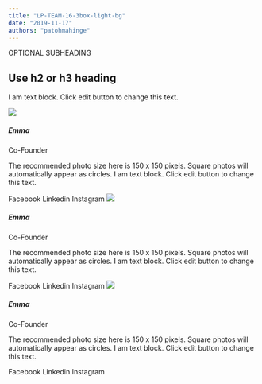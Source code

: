 ```yaml
---
title: "LP-TEAM-16-3box-light-bg"
date: "2019-11-17"
authors: "patohmahinge"
---
```


OPTIONAL SUBHEADING

## Use h2 or h3 heading

I am text block. Click edit button to change this text.

![](images/placeholder-300x300-150x150.jpg)

##### Emma

Co-Founder

The recommended photo size here is 150 x 150 pixels. Square photos will automatically appear as circles. I am text block. Click edit button to change this text.

Facebook Linkedin Instagram ![](images/placeholder-300x300-150x150.jpg)

##### Emma

Co-Founder

The recommended photo size here is 150 x 150 pixels. Square photos will automatically appear as circles. I am text block. Click edit button to change this text.

Facebook Linkedin Instagram ![](images/placeholder-300x300-150x150.jpg)

##### Emma

Co-Founder

The recommended photo size here is 150 x 150 pixels. Square photos will automatically appear as circles. I am text block. Click edit button to change this text.

Facebook Linkedin Instagram
